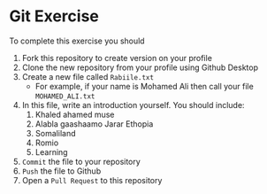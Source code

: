 # Git Exercise

To complete this exercise you should

1. Fork this repository to create version on your profile
2. Clone the new repository from your profile using Github Desktop
3. Create a new file called `Rabiile.txt`
   - For example, if your name is Mohamed Ali then call your file `MOHAMED_ALI.txt`
4. In this file, write an introduction yourself. You should include:
   1. Khaled ahamed muse 
   2. Alabla gaashaamo Jarar Ethopia
   3. Somaliland
   4. Romio
   5. Learning
5. `Commit` the file to your repository
6. `Push` the file to Github
7. Open a `Pull Request` to this repository
